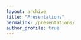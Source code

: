 ```yaml
---
layout: archive
title: "Presentations"
permalink: /presentations/
author_profile: true
---
```

<!---
-	On 22<sup>nd</sup> October 2022, I attended the 2022 17th Annual Sickle Cell & Thalassaemia Conference and delivered an oral presentation: [*pain burden predicts executive function in paediatric patients with sickle cell disease*](https://www.ncbi.nlm.nih.gov/pmc/articles/PMC10112594/) in London, United Kingdom, with Prof. Fenella Kirkham and members of [Kirkham Neurolab](https://www.ucl.ac.uk/child-health/research/developmental-neurosciences/clinical-systems-neuroscience-section/clinical-neurosciences-3).  
<p align="center">
  <img src="https://yhchen07.github.io//images/1.jpg?raw=true" alt="Photo" style="width: 450px;"/>
</p>
<p align="center">
  <img src="https://yhchen07.github.io//images/2.jpg?raw=true" alt="Photo" style="width: 450px;"/>
</p>
--->
